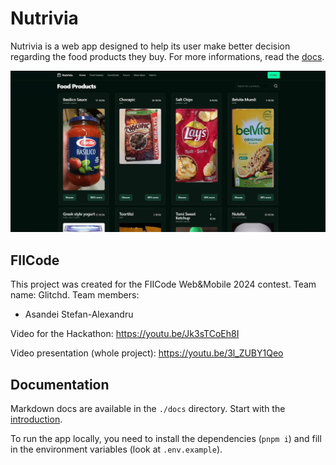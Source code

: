 # Nutrivia

Nutrivia is a web app designed to help its user make better decision regarding the food products they buy. For more informations, read the [docs](./docs/introduction.md).

![pic](./docs/pic.png)

## FIICode

This project was created for the FIICode Web&Mobile 2024 contest. Team name: Glitchd. Team members:

- Asandei Stefan-Alexandru

Video for the Hackathon: https://youtu.be/Jk3sTCoEh8I

Video presentation (whole project): https://youtu.be/3l_ZUBY1Qeo

## Documentation

Markdown docs are available in the `./docs` directory. Start with the [introduction](./docs/introduction.md).

To run the app locally, you need to install the dependencies (`pnpm i`) and fill in the environment variables (look at `.env.example`).
